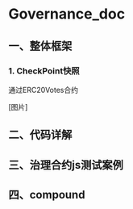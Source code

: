 # Governance_doc

## 一、整体框架
### 1. CheckPoint快照
通过ERC20Votes合约

[图片]

## 二、代码详解


## 三、治理合约js测试案例


## 四、compound